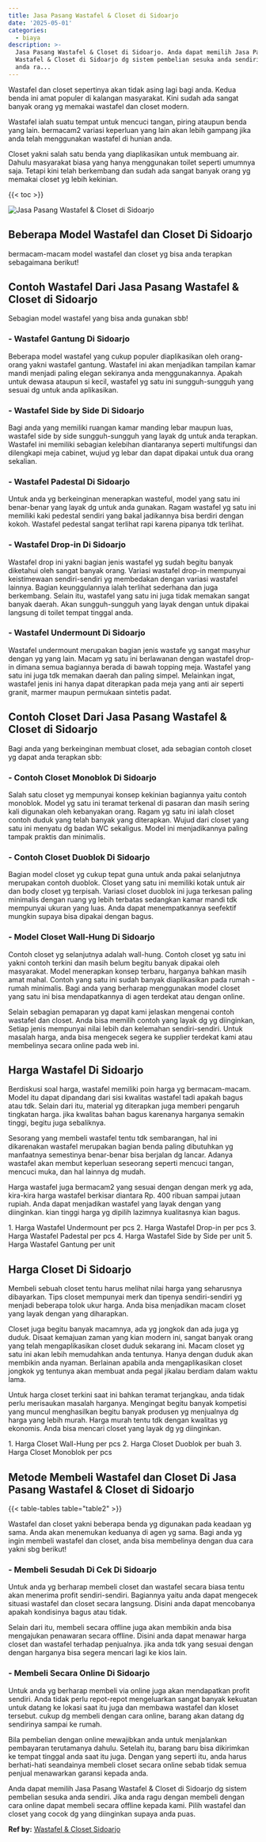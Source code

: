 ```yaml
---
title: Jasa Pasang Wastafel & Closet di Sidoarjo
date: '2025-05-01'
categories:
  - biaya
description: >-
  Jasa Pasang Wastafel & Closet di Sidoarjo. Anda dapat memilih Jasa Pasang
  Wastafel & Closet di Sidoarjo dg sistem pembelian sesuka anda sendiri. Jika
  anda ra...
---
```


Wastafel dan closet sepertinya akan tidak asing lagi bagi anda. Kedua benda ini amat populer di kalangan masyarakat. Kini sudah ada sangat banyak orang yg memakai wastafel dan closet modern.

Wastafel ialah suatu tempat untuk mencuci tangan, piring ataupun benda yang lain. bermacam2 variasi keperluan yang lain akan lebih gampang jika anda telah menggunakan wastafel di hunian anda.

Closet yakni salah satu benda yang diaplikasikan untuk membuang air. Dahulu masyarakat biasa yang hanya menggunakan toilet seperti umumnya saja. Tetapi kini telah berkembang dan sudah ada sangat banyak orang yg memakai closet yg lebih kekinian.

{{< toc >}}

![Jasa Pasang Wastafel & Closet di Sidoarjo](/images/wastafel-closet-murah65.png)

## Beberapa Model Wastafel dan Closet Di Sidoarjo

bermacam-macam model wastafel dan closet yg bisa anda terapkan sebagaimana berikut!

## Contoh Wastafel Dari Jasa Pasang Wastafel & Closet di Sidoarjo

Sebagian model wastafel yang bisa anda gunakan sbb!

### \- Wastafel Gantung Di Sidoarjo

Beberapa model wastafel yang cukup populer diaplikasikan oleh orang-orang yakni wastafel gantung. Wastafel ini akan menjadikan tampilan kamar mandi menjadi paling elegan sekiranya anda menggunakannya. Apakah untuk dewasa ataupun si kecil, wastafel yg satu ini sungguh-sungguh yang sesuai dg untuk anda aplikasikan.

### \- Wastafel Side by Side Di Sidoarjo

Bagi anda yang memiliki ruangan kamar manding lebar maupun luas, wastafel side by side sungguh-sungguh yang layak dg untuk anda terapkan. Wastafel ini memiliki sebagian kelebihan diantaranya seperti multifungsi dan dilengkapi meja cabinet, wujud yg lebar dan dapat dipakai untuk dua orang sekalian.

### \- Wastafel Padestal Di Sidoarjo

Untuk anda yg berkeinginan menerapkan wasteful, model yang satu ini benar-benar yang layak dg untuk anda gunakan. Ragam wastafel yg satu ini memiliki kaki pedestal sendiri yang bakal jadikannya bisa berdiri dengan kokoh. Wastafel pedestal sangat terlihat rapi karena pipanya tdk terlihat.

### \- Wastafel Drop-in Di Sidoarjo

Wastafel drop ini yakni bagian jenis wastafel yg sudah begitu banyak diketahui oleh sangat banyak orang. Variasi wastafel drop-in mempunyai keistimewaan sendiri-sendiri yg membedakan dengan variasi wastafel lainnya. Bagian keunggulannya ialah terlihat sederhana dan juga berkembang. Selain itu, wastafel yang satu ini juga tidak memakan sangat banyak daerah. Akan sungguh-sungguh yang layak dengan untuk dipakai langsung di toilet tempat tinggal anda.

### \- Wastafel Undermount Di Sidoarjo

Wastafel undermount merupakan bagian jenis wastafe yg sangat masyhur dengan yg yang lain. Macam yg satu ini berlawanan dengan wastafel drop-in dimana semua bagiannya berada di bawah topping meja. Wastafel yang satu ini juga tdk memakan daerah dan paling simpel. Melainkan ingat, wastafel jenis ini hanya dapat diterapkan pada meja yang anti air seperti granit, marmer maupun permukaan sintetis padat.

## Contoh Closet Dari Jasa Pasang Wastafel & Closet di Sidoarjo

Bagi anda yang berkeinginan membuat closet, ada sebagian contoh closet yg dapat anda terapkan sbb:

### \- Contoh Closet Monoblok Di Sidoarjo

Salah satu closet yg mempunyai konsep kekinian bagiannya yaitu contoh monoblok. Model yg satu ini teramat terkenal di pasaran dan masih sering kali digunakan oleh kebanyakan orang. Ragam yg satu ini ialah closet contoh duduk yang telah banyak yang diterapkan. Wujud dari closet yang satu ini menyatu dg badan WC sekaligus. Model ini menjadikannya paling tampak praktis dan minimalis.

### \- Contoh Closet Duoblok Di Sidoarjo

Bagian model closet yg cukup tepat guna untuk anda pakai selanjutnya merupakan contoh duoblok. Closet yang satu ini memiliki kotak untuk air dan body closet yg terpisah. Variasi closet duoblok ini juga terkesan paling minimalis dengan ruang yg lebih terbatas sedangkan kamar mandi tdk mempunyai ukuran yang luas. Anda dapat menempatkannya seefektif mungkin supaya bisa dipakai dengan bagus.

### \- Model Closet Wall-Hung Di Sidoarjo

Contoh closet yg selanjutnya adalah wall-hung. Contoh closet yg satu ini yakni contoh terkini dan masih belum begitu banyak dipakai oleh masyarakat. Model menerapkan konsep terbaru, harganya bahkan masih amat mahal. Contoh yang satu ini sudah banyak diaplikasikan pada rumah - rumah minimalis. Bagi anda yang berharap menggunakan model closet yang satu ini bisa mendapatkannya di agen terdekat atau dengan online.

Selain sebagian pemaparan yg dapat kami jelaskan mengenai contoh wastafel dan closet. Anda bisa memilih contoh yang layak dg yg diinginkan, Setiap jenis mempunyai nilai lebih dan kelemahan sendiri-sendiri. Untuk masalah harga, anda bisa mengecek segera ke supplier terdekat kami atau membelinya secara online pada web ini.

## Harga Wastafel Di Sidoarjo

Berdiskusi soal harga, wastafel memiliki poin harga yg bermacam-macam. Model itu dapat dipandang dari sisi kwalitas wastafel tadi apakah bagus atau tdk. Selain dari itu, material yg diterapkan juga memberi pengaruh tingkatan harga. jika kwalitas bahan bagus karenanya harganya semakin tinggi, begitu juga sebaliknya.

Sesorang yang membeli wastafel tentu tdk sembarangan, hal ini dikarenakan wastafel merupakan bagian benda paling dibutuhkan yg manfaatnya semestinya benar-benar bisa berjalan dg lancar. Adanya wastafel akan membut keperluan seseorang seperti mencuci tangan, mencuci muka, dan hal lainnya dg mudah.

Harga wastafel juga bermacam2 yang sesuai dengan dengan merk yg ada, kira-kira harga wastafel berkisar diantara Rp. 400 ribuan sampai jutaan rupiah. Anda dapat menjadikan wastafel yang layak dengan yang diinginkan. kian tinggi harga yg dipilih lazimnya kualitasnya kian bagus.

1\. Harga Wastafel Undermount per pcs 2. Harga Wastafel Drop-in per pcs 3. Harga Wastafel Padestal per pcs 4. Harga Wastafel Side by Side per unit 5. Harga Wastafel Gantung per unit

## Harga Closet Di Sidoarjo

Membeli sebuah closet tentu harus melihat nilai harga yang seharusnya dibayarkan. Tips closet mempunyai merk dan tipenya sendiri-sendiri yg menjadi beberapa tolok ukur harga. Anda bisa menjadikan macam closet yang layak dengan yang diharapkan.

Closet juga begitu banyak macamnya, ada yg jongkok dan ada juga yg duduk. Disaat kemajuan zaman yang kian modern ini, sangat banyak orang yang telah mengaplikasikan closet duduk sekarang ini. Macam closet yg satu ini akan lebih memudahkan anda tentunya. Hanya dengan duduk akan membikin anda nyaman. Berlainan apabila anda mengaplikasikan closet jongkok yg tentunya akan membuat anda pegal jikalau berdiam dalam waktu lama.

Untuk harga closet terkini saat ini bahkan teramat terjangkau, anda tidak perlu merisaukan masalah harganya. Mengingat begitu banyak kompetisi yang muncul menghasilkan begitu banyak produsen yg menjualnya dg harga yang lebih murah. Harga murah tentu tdk dengan kwalitas yg ekonomis. Anda bisa mencari closet yang layak dg yg diinginkan.

1\. Harga Closet Wall-Hung per pcs 2. Harga Closet Duoblok per buah 3. Harga Closet Monoblok per pcs

## Metode Membeli Wastafel dan Closet Di Jasa Pasang Wastafel & Closet di Sidoarjo

{{< table-tables table="table2" >}}

Wastafel dan closet yakni beberapa benda yg digunakan pada keadaan yg sama. Anda akan menemukan keduanya di agen yg sama. Bagi anda yg ingin membeli wastafel dan closet, anda bisa membelinya dengan dua cara yakni sbg berikut!

### \- Membeli Sesudah Di Cek Di Sidoarjo

Untuk anda yg berharap membeli closet dan wastafel secara biasa tentu akan menerima profit sendiri-sendiri. Bagiannya yaitu anda dapat mengecek situasi wastafel dan closet secara langsung. Disini anda dapat mencobanya apakah kondisinya bagus atau tidak.

Selain dari itu, membeli secara offline juga akan membikin anda bisa mengajukan penawaran secara offline. Disini anda dapat menawar harga closet dan wastafel terhadap penjualnya. jika anda tdk yang sesuai dengan dengan harganya bisa segera mencari lagi ke kios lain.

### \- Membeli Secara Online Di Sidoarjo

Untuk anda yg berharap membeli via online juga akan mendapatkan profit sendiri. Anda tidak perlu repot-repot mengeluarkan sangat banyak kekuatan untuk datang ke lokasi saat itu juga dan membawa wastafel dan kloset tersebut. cukup dg membeli dengan cara online, barang akan datang dg sendirinya sampai ke rumah.

Bila pembelian dengan online mewajibkan anda untuk menjalankan pembayaran terutamanya dahulu. Setelah itu, barang baru bisa dikirimkan ke tempat tinggal anda saat itu juga. Dengan yang seperti itu, anda harus berhati-hati seandainya membeli closet secara online sebab tidak semua penjual menawarkan garansi kepada anda.

Anda dapat memilih Jasa Pasang Wastafel & Closet di Sidoarjo dg sistem pembelian sesuka anda sendiri. Jika anda ragu dengan membeli dengan cara online dapat membeli secara offline kepada kami. Pilih wastafel dan closet yang cocok dg yang diinginkan supaya anda puas.

**Ref by:** [Wastafel & Closet Sidoarjo](https://id.wikipedia.org/wiki/Wastafel)
